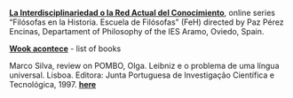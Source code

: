 **[La Interdisciplinariedad o la Red Actual del Conocimiento](https://www.youtube.com/watch?v=zWHHvijaJ1I)**, online series “Filósofas en la Historia. Escuela de Filósofas” (FeH) directed by Paz Pérez Encinas, Departament of Philosophy of the IES Aramo, Oviedo, Spain.

**[Wook acontece](https://www.wook.pt/wookacontece/autores/autor?id=5779&srsltid=AfmBOoouFVLdylQPMd5_3hZRd1khnsq7Bje6fac26ZrvCgOrFjV5SmrA)** - list of books  

Marco Silva, review on POMBO, Olga.  Leibniz e o problema de uma língua universal.  Lisboa.  Editora:  Junta  Portuguesa  de  Investigação Científica e Tecnológica, 1997. **[here](https://periodicos.ufc.br/argumentos/article/view/19037/29756)**
